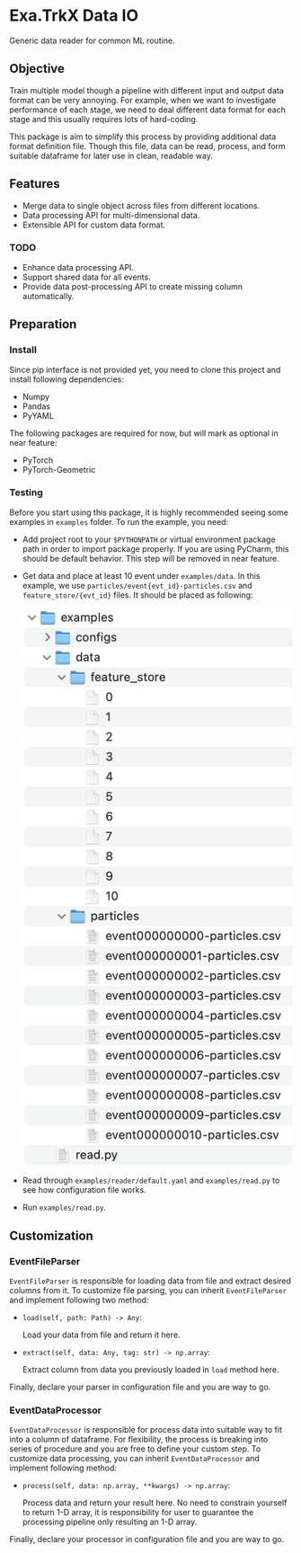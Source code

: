 # Exa.TrkX Data IO
Generic data reader for common ML routine.

## Objective
Train multiple model though a pipeline with different input and output data format can be very annoying. For example, when we want to investigate performance of each stage, we need to deal different data format for each stage and this usually requires lots of hard-coding.

This package is aim to simplify this process by providing additional data format definition file. Though this file, data can be read, process, and form suitable dataframe for later use in clean, readable way.

## Features
- Merge data to single object across files from different locations.
- Data processing API for multi-dimensional data.
- Extensible API for custom data format.

### TODO
- Enhance data processing API.
- Support shared data for all events.
- Provide data post-processing API to create missing column automatically.

## Preparation

### Install
Since pip interface is not provided yet, you need to clone this project and install following dependencies:

- Numpy
- Pandas
- PyYAML

The following packages are required for now, but will mark as optional in near feature:

- PyTorch
- PyTorch-Geometric

### Testing
Before you start using this package, it is highly recommended seeing some examples in `examples` folder. To run the example, you need:

- Add project root to your `$PYTHONPATH` or virtual environment package path in order to import package properly. If you are using PyCharm, this should be default behavior. This step will be removed in near feature.
- Get data and place at least 10 event under `examples/data`. In this example, we use `particles/event{evt_id}-particles.csv` and `feature_store/{evt_id}` files. It should be placed as following:

    ![data](images/data.png)

- Read through `examples/reader/default.yaml` and `examples/read.py` to see how configuration file works.
- Run `examples/read.py`.

## Customization
### EventFileParser
`EventFileParser` is responsible for loading data from file and extract desired columns from it. To customize file parsing, you can inherit `EventFileParser` and implement following two method:

- `load(self, path: Path) -> Any`:

    Load your data from file and return it here.

- `extract(self, data: Any, tag: str) -> np.array`:
    
    Extract column from data you previously loaded in `load` method here.

Finally, declare your parser in configuration file and you are way to go.

### EventDataProcessor
`EventDataProcessor` is responsible for process data into suitable way to fit into a column of dataframe. For flexibility, the process is breaking into series of procedure and you are free to define your custom step. To customize data processing, you can inherit `EventDataProcessor` and implement following method:

- `process(self, data: np.array, **kwargs) -> np.array`:
    
    Process data and return your result here. No need to constrain yourself to return 1-D array, it is responsibility for user to guarantee the processing pipeline only resulting an 1-D array. 
    
Finally, declare your processor in configuration file and you are way to go.
